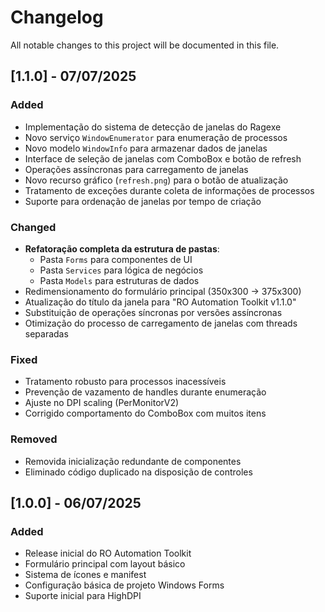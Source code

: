 # Changelog

All notable changes to this project will be documented in this file.

## [1.1.0] - 07/07/2025

### Added

- Implementação do sistema de detecção de janelas do Ragexe
- Novo serviço `WindowEnumerator` para enumeração de processos
- Novo modelo `WindowInfo` para armazenar dados de janelas
- Interface de seleção de janelas com ComboBox e botão de refresh
- Operações assíncronas para carregamento de janelas
- Novo recurso gráfico (`refresh.png`) para o botão de atualização
- Tratamento de exceções durante coleta de informações de processos
- Suporte para ordenação de janelas por tempo de criação

### Changed

- **Refatoração completa da estrutura de pastas**:
  - Pasta `Forms` para componentes de UI
  - Pasta `Services` para lógica de negócios
  - Pasta `Models` para estruturas de dados
- Redimensionamento do formulário principal (350x300 → 375x300)
- Atualização do título da janela para "RO Automation Toolkit v1.1.0"
- Substituição de operações síncronas por versões assíncronas
- Otimização do processo de carregamento de janelas com threads separadas

### Fixed

- Tratamento robusto para processos inacessíveis
- Prevenção de vazamento de handles durante enumeração
- Ajuste no DPI scaling (PerMonitorV2)
- Corrigido comportamento do ComboBox com muitos itens

### Removed

- Removida inicialização redundante de componentes
- Eliminado código duplicado na disposição de controles

## [1.0.0] - 06/07/2025

### Added

- Release inicial do RO Automation Toolkit
- Formulário principal com layout básico
- Sistema de ícones e manifest
- Configuração básica de projeto Windows Forms
- Suporte inicial para HighDPI
